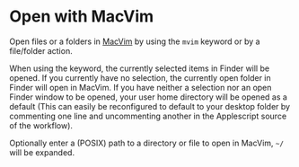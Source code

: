 Open with MacVim
===
Open files or a folders in [MacVim](https://github.com/b4winckler/macvim) by using the `mvim` keyword or by a file/folder action.

When using the keyword, the currently selected items in Finder will be opened.  If you currently have no selection, the currently open folder in Finder will open in MacVim. If you have neither a selection nor an open Finder window to be opened, your user home directory will be opened as a default (This can easily be reconfigured to default to your desktop folder by commenting one line and uncommenting another in the Applescript source of the workflow).  

Optionally enter a (POSIX) path to a directory or file to open in MacVim, `~/` will be expanded.
